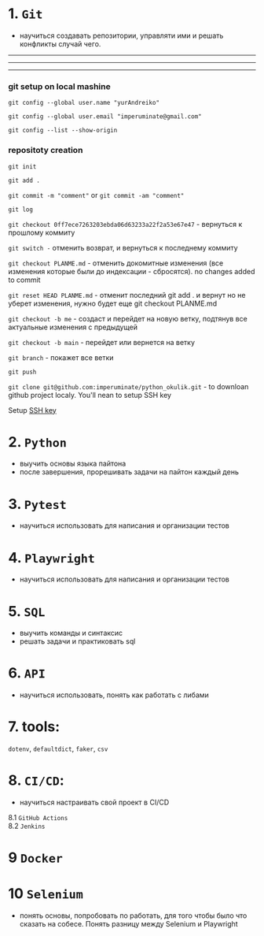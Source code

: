 # 1. `Git`
- научиться создавать репозитории, управляти ими и решать конфликты случай чего.

---
---
---
### git setup on local mashine

`git config --global user.name "yurAndreiko"`

`git config --global user.email "imperuminate@gmail.com"`

`git config --list --show-origin`

### repositoty creation

`git init`

`git add .`

`git commit -m "comment"` or `git commit -am "comment"`

`git log`

`git checkout 0ff7ece7263203ebda06d63233a22f2a53e67e47` - вернуться к прошлому коммиту

`git switch -` отменить возврат, и вернуться к последнему коммиту

`git checkout PLANME.md` - отменить докомитные изменения (все изменения которые были до индексации - сбросятся). no changes added to commit

`git reset HEAD PLANME.md` - отменит последний git add . и вернут но не уберет изменения, нужно будет еще git checkout PLANME.md

`git checkout -b me` - создаст и перейдет на новую ветку, подтянув все актуальные изменения с предыдущей

`git checkout -b main` - перейдет или вернется на ветку

`git branch` - покажет все ветки

`git push`

`git clone git@github.com:imperuminate/python_okulik.git` - to downloan github project localy. You'll nean to setup SSH key

Setup [SSH key](https://docs.github.com/en/authentication/connecting-to-github-with-ssh/generating-a-new-ssh-key-and-adding-it-to-the-ssh-agent)


# 2. `Python`
- выучить основы языка пайтона
- после завершения, прорешивать задачи на пайтон каждый день
# 3. `Pytest`
- научиться использовать для написания и организации тестов
# 4. `Playwright`
- научиться использовать для написания и организации тестов
# 5. `SQL`
- выучить команды и синтаксис
- решать задачи и практиковать sql  
# 6. `API`
- научиться использовать, понять как работать с либами
# 7. tools: 
`dotenv`, `defaultdict`, `faker`, `csv`
# 8. `CI/CD`:
- научиться настраивать свой проект в CI/CD

8.1 `GitHub Actions`\
8.2 `Jenkins`
# 9 `Docker`
# 10 `Selenium` 
- понять основы, попробовать по работать, для того чтобы было что сказать на собесе. Понять разницу между Selenium и Playwright